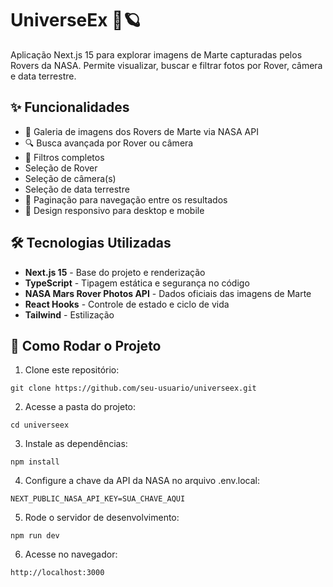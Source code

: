 # UniverseEx 🚀🪐

Aplicação Next.js 15 para explorar imagens de Marte capturadas pelos Rovers da NASA.
Permite visualizar, buscar e filtrar fotos por Rover, câmera e data terrestre.


## ✨ Funcionalidades

- 📸 Galeria de imagens dos Rovers de Marte via NASA API
- 🔍 Busca avançada por Rover ou câmera
- 🎥 Filtros completos
- Seleção de Rover
- Seleção de câmera(s)
- Seleção de data terrestre
- 📅 Paginação para navegação entre os resultados
- 📱 Design responsivo para desktop e mobile

## 🛠️ Tecnologias Utilizadas

- **Next.js 15** - Base do projeto e renderização
- **TypeScript** - Tipagem estática e segurança no código
- **NASA Mars Rover Photos API** - Dados oficiais das imagens de Marte
- **React Hooks** - Controle de estado e ciclo de vida
- **Tailwind**  - Estilização


## 🚀 Como Rodar o Projeto

1. Clone este repositório:
```
git clone https://github.com/seu-usuario/universeex.git
```

2. Acesse a pasta do projeto:
```
cd universeex
```

3. Instale as dependências:
```
npm install
```

4. Configure a chave da API da NASA no arquivo .env.local:
```
NEXT_PUBLIC_NASA_API_KEY=SUA_CHAVE_AQUI
```

5. Rode o servidor de desenvolvimento:
```
npm run dev
```

6. Acesse no navegador:
```
http://localhost:3000
```
